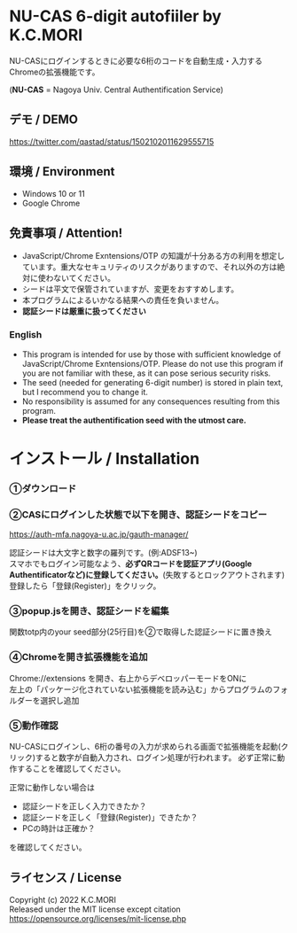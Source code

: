 # NU-CAS 6-digit autofiiler by K.C.MORI

NU-CASにログインするときに必要な6桁のコードを自動生成・入力するChromeの拡張機能です。

(**NU-CAS** = Nagoya Univ. Central Authentification Service)


## デモ / DEMO
https://twitter.com/qastad/status/1502102011629555715

## 環境 / Environment
- Windows 10 or 11
- Google Chrome

## 免責事項 / Attention!
- JavaScript/Chrome Exntensions/OTP の知識が十分ある方の利用を想定しています。重大なセキュリティのリスクがありますので、それ以外の方は絶対に使わないてください。
- シードは平文で保管されていますが、変更をおすすめします。
- 本プログラムによるいかなる結果への責任を負いません。
- **認証シードは厳重に扱ってください**

### English

- This program is intended for use by those with sufficient knowledge of JavaScript/Chrome Exntensions/OTP. Please do not use this program if you are not familiar with these, as it can pose serious security risks.
- The seed (needed for generating 6-digit number) is stored in plain text, but I recommend you to change it.
- No responsibility is assumed for any consequences resulting from this program.
- **Please treat the authentification seed with the utmost care.**

# インストール / Installation
### ①ダウンロード
### ②CASにログインした状態で以下を開き、認証シードをコピー
https://auth-mfa.nagoya-u.ac.jp/gauth-manager/ 

認証シードは大文字と数字の羅列です。(例:ADSF13~)  
スマホでもログイン可能なよう、**必ずQRコードを認証アプリ(Google Authentificatorなど)に登録してください。**(失敗するとロックアウトされます)  
登録したら「登録(Register)」をクリック。

### ③popup.jsを開き、認証シードを編集
関数totp内のyour seed部分(25行目)を②で取得した認証シードに置き換え  


### ④Chromeを開き拡張機能を追加
Chrome://extensions を開き、右上からデベロッパーモードをONに  
左上の「パッケージ化されていない拡張機能を読み込む」からプログラムのフォルダーを選択し追加

### ⑤動作確認
NU-CASにログインし、6桁の番号の入力が求められる画面で拡張機能を起動(クリック)すると数字が自動入力され、ログイン処理が行われます。
必ず正常に動作することを確認してください。  

正常に動作しない場合は
- 認証シードを正しく入力できたか？
- 認証シードを正しく「登録(Register)」できたか？
- PCの時計は正確か？

を確認してください。

## ライセンス / License
Copyright (c) 2022 K.C.MORI  
Released under the MIT license
except citation  
https://opensource.org/licenses/mit-license.php
